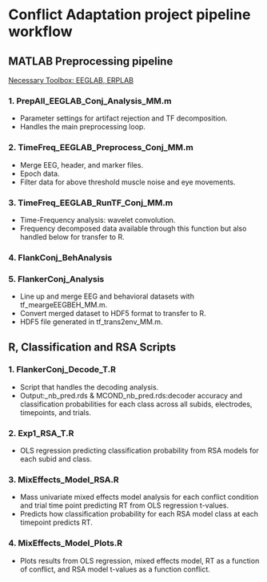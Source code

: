 # Conflict Adaptation project pipeline workflow

## MATLAB Preprocessing pipeline 
<ins>Necessary Toolbox: EEGLAB, ERPLAB</ins>
  
### 1. PrepAll_EEGLAB_Conj_Analysis_MM.m
- Parameter settings for artifact rejection and TF decomposition. 
- Handles the main preprocessing loop. 

### 2. TimeFreq_EEGLAB_Preprocess_Conj_MM.m
- Merge EEG, header, and marker files. 
- Epoch data. 
- Filter data for above threshold muscle noise and eye movements. 

### 3. TimeFreq_EEGLAB_RunTF_Conj_MM.m
- Time-Frequency analysis: wavelet convolution. 
- Frequency decomposed data available through this function but also handled below for transfer to R. 

### 4. FlankConj_BehAnalysis

### 5. FlankerConj_Analysis
- Line up and merge EEG and behavioral datasets with tf_meargeEEGBEH_MM.m. 
- Convert merged dataset to HDF5 format to transfer to R. 
- HDF5 file generated in tf_trans2env_MM.m. 

## R, Classification and RSA Scripts  
### 1. FlankerConj_Decode_T.R
- Script that handles the decoding analysis. 
- Output:_nb_pred.rds & MCOND_nb_pred.rds:decoder accuracy and classification probabilities for each class across all subids, electrodes, 
timepoints, and trials. 
 
### 2. Exp1_RSA_T.R
- OLS regression predicting classification probability from RSA models for each subid and class. 
 
### 3. MixEffects_Model_RSA.R
- Mass univariate mixed effects model analysis for each conflict condition and trial time point predicting RT from OLS regression 
t-values. 
- Predicts how classification probability for each RSA model class at each timepoint predicts RT. 
  
### 4. MixEffects_Model_Plots.R
- Plots results from OLS regression, mixed effects model, RT as a function of conflict, and  RSA model t-values as a function conflict. 

